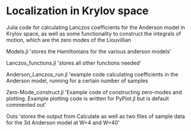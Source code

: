 # Localization in Krylov space

Julia code for calculating Lanczos coefficients for the Anderson model in Krylov space, as well as some functionality to construct the integrals of motion, which are the zero modes of the Liouvillian

Models.jl 
'stores the Hamiltonians for the various anderson models'

Lanczos_functions.jl 
'stores all other functions needed'

Anderson_Lanczos_run.jl 
'example code calculating coefficients in the Anderson model, running for a certain number of samples

Zero-Mode_construct.jl 
'Example code of constructing zero-modes and plotting. Example plotting code is written for PyPlot.jl but is default commented out'

Outs 
'stores the output from Calculate as well as two files of sample data for the 3d Anderson model at W=4 and W=40'

